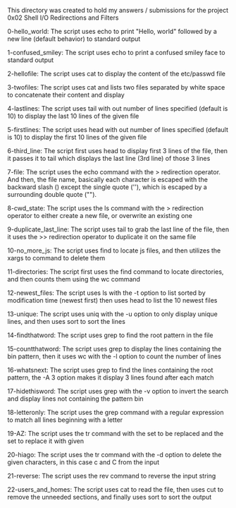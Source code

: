 This directory was created to hold my answers / submissions for the project 0x02 Shell I/O Redirections and Filters

0-hello_world: The script uses echo to print "Hello, world" followed by a new line (default behavior) to standard output

1-confused_smiley: The script uses echo to print a confused smiley face to standard output

2-hellofile: The script uses cat to display the content of the etc/passwd file

3-twofiles: The script uses cat and lists two files separated by white space to concatenate their content and display

4-lastlines: The script uses tail with out number of lines specified (default is 10) to display the last 10 lines of the given file

5-firstlines: The script uses head with out number of lines specified (default is 10) to display the first 10 lines of the given file

6-third_line: The script first uses head to display first 3 lines of the file, then it passes it to tail which displays the last line (3rd line) of those 3 lines

7-file: The script uses the echo command with the > redirection operator. And then, the file name, basically each character is escaped with the backward slash (\) except the single quote (''), which is escaped by a surrounding double quote ("").

8-cwd_state: The script uses the ls command with the > redirection operator to either create a new file, or overwrite an existing one

9-duplicate_last_line: The script uses tail to grab the last line of the file, then it uses the >> redirection operator to duplicate it on the same file

10-no_more_js: The script uses find to locate js files, and then utilizes the xargs to command to delete them

11-directories: The script first uses the find command to locate directories, and then counts them using the wc command

12-newest_files: The script uses ls with the -t option to list sorted by modification time (newest first) then uses head to list the 10 newest files

13-unique: The script uses uniq with the -u option to only display unique lines, and then uses sort to sort the lines

14-findthatword: The script uses grep to find the root pattern in the file

15-countthatword: The script uses grep to display the lines containing the bin pattern, then it uses wc with the -l option to count the number of lines

16-whatsnext: The script uses grep to find the lines containing the root pattern, the -A 3 option makes it display 3 lines found after each match

17-hidethisword: The script uses grep with the -v option to invert the search and display lines not containing the pattern bin

18-letteronly: The script uses the grep command with a regular expression to match all lines beginning with a letter

19-AZ: The script uses the tr command with the set to be replaced and the set to replace it with given

20-hiago: The script uses the tr command with the -d option to delete the given characters, in this case c and C from the input

21-reverse: The script uses the rev command to reverse the input string

22-users_and_homes: The script uses cat to read the file, then uses cut to remove the unneeded sections, and finally uses sort to sort the output
